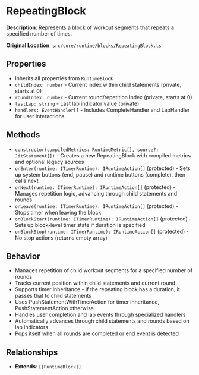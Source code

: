 # RepeatingBlock

**Description**: Represents a block of workout segments that repeats a specified number of times.

**Original Location**: `src/core/runtime/blocks/RepeatingBlock.ts`

## Properties

*   Inherits all properties from `RuntimeBlock`
*   `childIndex: number` - Current index within child statements (private, starts at 0)
*   `roundIndex: number` - Current round/repetition index (private, starts at 0)
*   `lastLap: string` - Last lap indicator value (private)
*   `handlers: EventHandler[]` - Includes CompleteHandler and LapHandler for user interactions

## Methods

*   `constructor(compiledMetrics: RuntimeMetric[], source?: JitStatement[])` - Creates a new RepeatingBlock with compiled metrics and optional legacy sources
*   `onEnter(runtime: ITimerRuntime): IRuntimeAction[]` (protected) - Sets up system buttons (end, pause) and runtime buttons (complete), then calls next
*   `onNext(runtime: ITimerRuntime): IRuntimeAction[]` (protected) - Manages repetition logic, advancing through child statements and rounds
*   `onLeave(runtime: ITimerRuntime): IRuntimeAction[]` (protected) - Stops timer when leaving the block
*   `onBlockStart(runtime: ITimerRuntime): IRuntimeAction[]` (protected) - Sets up block-level timer state if duration is specified
*   `onBlockStop(runtime: ITimerRuntime): IRuntimeAction[]` (protected) - No stop actions (returns empty array)

## Behavior

*   Manages repetition of child workout segments for a specified number of rounds
*   Tracks current position within child statements and current round
*   Supports timer inheritance - if the repeating block has a duration, it passes that to child statements
*   Uses PushStatementWithTimerAction for timer inheritance, PushStatementAction otherwise
*   Handles user completion and lap events through specialized handlers
*   Automatically advances through child statements and rounds based on lap indicators
*   Pops itself when all rounds are completed or end event is detected

## Relationships
*   **Extends**: `[[RuntimeBlock]]`